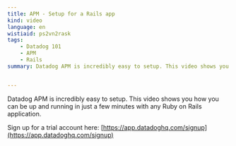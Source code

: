 ```yaml
---
title: APM - Setup for a Rails app
kind: video
language: en
wistiaid: ps2vn2rask
tags:
    - Datadog 101
    - APM
    - Rails
summary: Datadog APM is incredibly easy to setup. This video shows you how you can be up and running in just a few minutes with any Ruby on Rails application.


---
```

Datadog APM is incredibly easy to setup. This video shows you how you can be up and running in just a few minutes with any Ruby on Rails application.



Sign up for a trial account here: [https://app.datadoghq.com/signup](https://app.datadoghq.com/signup)
